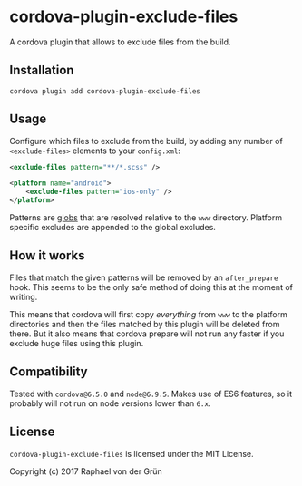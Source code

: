# cordova-plugin-exclude-files

A cordova plugin that allows to exclude files from the build.


## Installation

```shell
cordova plugin add cordova-plugin-exclude-files
```


## Usage

Configure which files to exclude from the build, by adding any number of `<exclude-files>` elements to your `config.xml`:

```xml
<exclude-files pattern="**/*.scss" />

<platform name="android">
    <exclude-files pattern="ios-only" />
</platform>
```

Patterns are [globs](https://github.com/isaacs/node-glob#glob-primer) that are resolved relative to the `www` directory.
Platform specific excludes are appended to the global excludes.


## How it works

Files that match the given patterns will be removed by an `after_prepare` hook.
This seems to be the only safe method of doing this at the moment of writing.

This means that cordova will first copy *everything* from `www` to the platform directories and then the files matched by this plugin will be deleted from there.
But it also means that cordova prepare will not run any faster if you exclude huge files using this plugin.


## Compatibility

Tested with `cordova@6.5.0` and `node@6.9.5`.
Makes use of ES6 features, so it probably will not run on node versions lower than `6.x`.

## License

`cordova-plugin-exclude-files` is licensed under the MIT License.

Copyright (c) 2017 Raphael von der Grün
